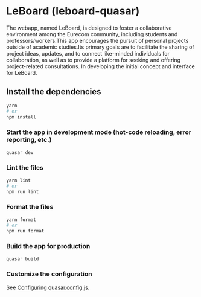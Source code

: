 # LeBoard (leboard-quasar)

The webapp, named LeBoard, is designed to foster a collaborative environment among the Eurecom community, including students and professors/workers.This app encourages the pursuit of personal projects outside of academic studies.Its primary goals are to facilitate the sharing of project ideas, updates, and to connect like-minded individuals for collaboration, as well as to provide a platform for seeking and offering project-related consultations. In developing the initial concept and interface for LeBoard.

## Install the dependencies
```bash
yarn
# or
npm install
```

### Start the app in development mode (hot-code reloading, error reporting, etc.)
```bash
quasar dev
```


### Lint the files
```bash
yarn lint
# or
npm run lint
```


### Format the files
```bash
yarn format
# or
npm run format
```



### Build the app for production
```bash
quasar build
```

### Customize the configuration
See [Configuring quasar.config.js](https://v2.quasar.dev/quasar-cli-vite/quasar-config-js).
